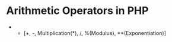 # Arithmetic Operators in PHP

-   -   [+, -, Multiplication(\*), /, %(Modulus), \*\*(Exponentiation)]
